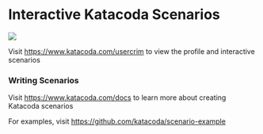 # Interactive Katacoda Scenarios

[![](http://shields.katacoda.com/katacoda/usercrim/count.svg)](https://www.katacoda.com/usercrim "Get your profile on Katacoda.com")

Visit https://www.katacoda.com/usercrim to view the profile and interactive scenarios

### Writing Scenarios
Visit https://www.katacoda.com/docs to learn more about creating Katacoda scenarios

For examples, visit https://github.com/katacoda/scenario-example
